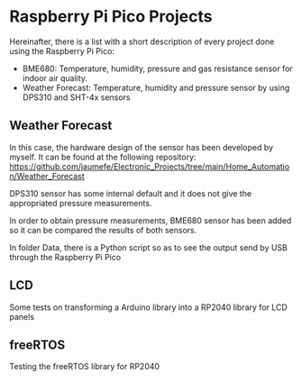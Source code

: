 # Raspberry Pi Pico Projects

Hereinafter, there is a list with a short description of every project done using the Raspberry Pi Pico:
* BME680: Temperature, humidity, pressure and gas resistance sensor for indoor air quality.
* Weather Forecast: Temperature, humidity and pressure sensor by using DPS310 and SHT-4x sensors

## Weather Forecast
In this case, the hardware design of the sensor has been developed by myself. It can be found at the following repository: https://github.com/jaumefe/Electronic_Projects/tree/main/Home_Automation/Weather_Forecast

DPS310 sensor has some internal default and it does not give the appropriated pressure measurements.

In order to obtain pressure measurements, BME680 sensor has been added so it can be compared the results of both sensors.

In folder Data, there is a Python script so as to see the output send by USB through the Raspberry Pi Pico

## LCD
Some tests on transforming a Arduino library into a RP2040 library for LCD panels

## freeRTOS
Testing the freeRTOS library for RP2040
